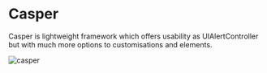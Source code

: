 # Casper
Casper is lightweight framework which offers usability as UIAlertController but with much more options to customisations and elements.

![casper](https://cloud.githubusercontent.com/assets/2684979/21516944/c533559c-cd00-11e6-9909-5b8a76c9bd38.png)

